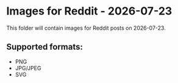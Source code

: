 # Images for Reddit - 2026-07-23

This folder will contain images for Reddit posts on 2026-07-23.

## Supported formats:
- PNG
- JPG/JPEG
- SVG
